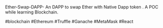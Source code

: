 Ether-Swap-DAPP-
An DAPP to swap Ether with Native Dapp token . A POC while learning Blockchain.

#blockchain #Ethereum #Truffle #Ganache #MetaMask #React
